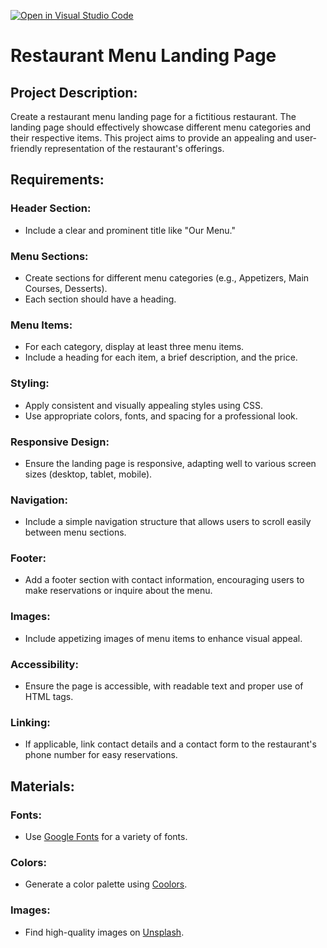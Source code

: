 [![Open in Visual Studio Code](https://classroom.github.com/assets/open-in-vscode-718a45dd9cf7e7f842a935f5ebbe5719a5e09af4491e668f4dbf3b35d5cca122.svg)](https://classroom.github.com/online_ide?assignment_repo_id=13884374&assignment_repo_type=AssignmentRepo)
# Restaurant Menu Landing Page

## Project Description:
Create a restaurant menu landing page for a fictitious restaurant. The landing page should effectively showcase different menu categories and their respective items. This project aims to provide an appealing and user-friendly representation of the restaurant's offerings.

## Requirements:

### Header Section:
- Include a clear and prominent title like "Our Menu."

### Menu Sections:
- Create sections for different menu categories (e.g., Appetizers, Main Courses, Desserts).
- Each section should have a heading.

### Menu Items:
- For each category, display at least three menu items.
- Include a heading for each item, a brief description, and the price.

### Styling:
- Apply consistent and visually appealing styles using CSS.
- Use appropriate colors, fonts, and spacing for a professional look.

### Responsive Design:
- Ensure the landing page is responsive, adapting well to various screen sizes (desktop, tablet, mobile).

### Navigation:
- Include a simple navigation structure that allows users to scroll easily between menu sections.

### Footer:
- Add a footer section with contact information, encouraging users to make reservations or inquire about the menu.

### Images:
- Include appetizing images of menu items to enhance visual appeal.

### Accessibility:
- Ensure the page is accessible, with readable text and proper use of HTML tags.

### Linking:
- If applicable, link contact details and a contact form to the restaurant's phone number for easy reservations.

## Materials:

### Fonts:
- Use [Google Fonts](https://fonts.google.com/) for a variety of fonts.

### Colors:
- Generate a color palette using [Coolors](https://coolors.co/).

### Images:
- Find high-quality images on [Unsplash](https://unsplash.com/).

